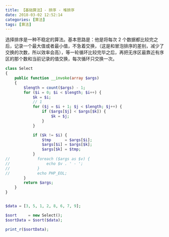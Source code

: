 ```yaml
---
title: 【基础算法】- 排序 - 堆排序
date: 2018-03-02 12:52:14
categories: [算法]
tags: [算法]
---
```


选择排序是一种不稳定的算法。基本思路是：他是将每次 2 个数据都比较完之后，记录一个最大值或者最小值，不急着交换，（这是和冒泡排序的差别，减少了交换的次数，所以效率会高），等一轮循环比较完毕之后，再把无序区最靠近有序区的那个数和当前记录的值交换，每次循环只交换一次。

<!-- more -->

```php
class Select
{
    public function __invoke(array $args)
    {
        $length = count($args) - 1;
        for ($i = 0; $i < $length; $i++) {
            $k = $i;
            // 1
            for ($j = $i + 1; $j < $length; $j++) {
                if ($args[$j] < $args[$k]) {
                    $k = $j;
                }
            }

            if ($k != $i) {
                $tmp      = $args[$i];
                $args[$i] = $args[$k];
                $args[$k] = $tmp;
            }
//            foreach ($args as $v) {
//                echo $v . ' - ';
//            }
//            echo PHP_EOL;
        }
        return $args;
    }
}


$data = [3, 5, 1, 2, 8, 6, 7, 9];

$sort     = new Select();
$sortData = $sort($data);

print_r($sortData);
```
